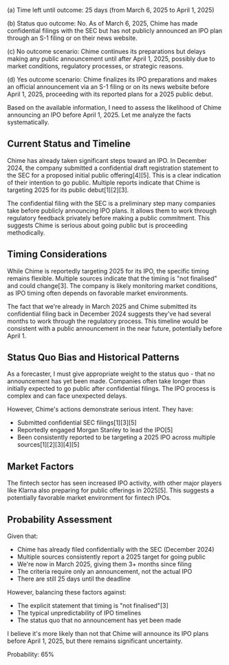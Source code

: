 (a) Time left until outcome: 25 days (from March 6, 2025 to April 1, 2025)

(b) Status quo outcome: No. As of March 6, 2025, Chime has made confidential filings with the SEC but has not publicly announced an IPO plan through an S-1 filing or on their news website.

(c) No outcome scenario: Chime continues its preparations but delays making any public announcement until after April 1, 2025, possibly due to market conditions, regulatory processes, or strategic reasons.

(d) Yes outcome scenario: Chime finalizes its IPO preparations and makes an official announcement via an S-1 filing or on its news website before April 1, 2025, proceeding with its reported plans for a 2025 public debut.

Based on the available information, I need to assess the likelihood of Chime announcing an IPO before April 1, 2025. Let me analyze the facts systematically.

## Current Status and Timeline

Chime has already taken significant steps toward an IPO. In December 2024, the company submitted a confidential draft registration statement to the SEC for a proposed initial public offering[4][5]. This is a clear indication of their intention to go public. Multiple reports indicate that Chime is targeting 2025 for its public debut[1][2][3].

The confidential filing with the SEC is a preliminary step many companies take before publicly announcing IPO plans. It allows them to work through regulatory feedback privately before making a public commitment. This suggests Chime is serious about going public but is proceeding methodically.

## Timing Considerations

While Chime is reportedly targeting 2025 for its IPO, the specific timing remains flexible. Multiple sources indicate that the timing is "not finalised" and could change[3]. The company is likely monitoring market conditions, as IPO timing often depends on favorable market environments.

The fact that we're already in March 2025 and Chime submitted its confidential filing back in December 2024 suggests they've had several months to work through the regulatory process. This timeline would be consistent with a public announcement in the near future, potentially before April 1.

## Status Quo Bias and Historical Patterns

As a forecaster, I must give appropriate weight to the status quo - that no announcement has yet been made. Companies often take longer than initially expected to go public after confidential filings. The IPO process is complex and can face unexpected delays.

However, Chime's actions demonstrate serious intent. They have:
- Submitted confidential SEC filings[1][3][5]
- Reportedly engaged Morgan Stanley to lead the IPO[5]
- Been consistently reported to be targeting a 2025 IPO across multiple sources[1][2][3][4][5]

## Market Factors

The fintech sector has seen increased IPO activity, with other major players like Klarna also preparing for public offerings in 2025[5]. This suggests a potentially favorable market environment for fintech IPOs.

## Probability Assessment

Given that:
- Chime has already filed confidentially with the SEC (December 2024)
- Multiple sources consistently report a 2025 target for going public
- We're now in March 2025, giving them 3+ months since filing
- The criteria require only an announcement, not the actual IPO
- There are still 25 days until the deadline

However, balancing these factors against:
- The explicit statement that timing is "not finalised"[3]
- The typical unpredictability of IPO timelines
- The status quo that no announcement has yet been made

I believe it's more likely than not that Chime will announce its IPO plans before April 1, 2025, but there remains significant uncertainty.

Probability: 65%